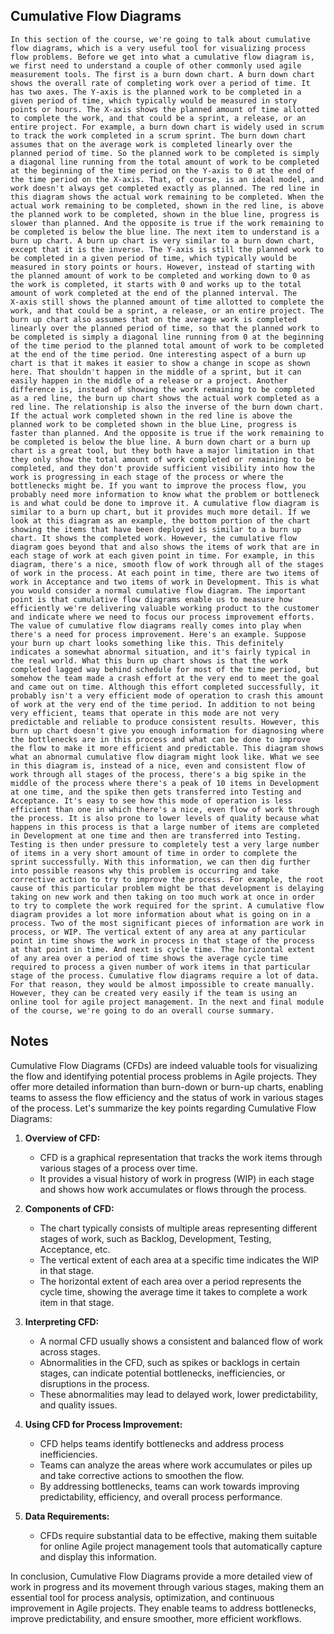 ## Cumulative Flow Diagrams
```
In this section of the course, we're going to talk about cumulative flow diagrams, which is a very useful tool for visualizing process flow problems. Before we get into what a cumulative flow diagram is, we first need to understand a couple of other commonly used agile measurement tools. The first is a burn down chart. A burn down chart shows the overall rate of completing work over a period of time. It has two axes. The Y‑axis is the planned work to be completed in a given period of time, which typically would be measured in story points or hours. The X‑axis shows the planned amount of time allotted to complete the work, and that could be a sprint, a release, or an entire project. For example, a burn down chart is widely used in scrum to track the work completed in a scrum sprint. The burn down chart assumes that on the average work is completed linearly over the planned period of time. So the planned work to be completed is simply a diagonal line running from the total amount of work to be completed at the beginning of the time period on the Y‑axis to 0 at the end of the time period on the X‑axis. That, of course, is an ideal model, and work doesn't always get completed exactly as planned. The red line in this diagram shows the actual work remaining to be completed. When the actual work remaining to be completed, shown in the red line, is above the planned work to be completed, shown in the blue line, progress is slower than planned. And the opposite is true if the work remaining to be completed is below the blue line. The next item to understand is a burn up chart. A burn up chart is very similar to a burn down chart, except that it is the inverse. The Y‑axis is still the planned work to be completed in a given period of time, which typically would be measured in story points or hours. However, instead of starting with the planned amount of work to be completed and working down to 0 as the work is completed, it starts with 0 and works up to the total amount of work completed at the end of the planned interval. The X‑axis still shows the planned amount of time allotted to complete the work, and that could be a sprint, a release, or an entire project. The burn up chart also assumes that on the average work is completed linearly over the planned period of time, so that the planned work to be completed is simply a diagonal line running from 0 at the beginning of the time period to the planned total amount of work to be completed at the end of the time period. One interesting aspect of a burn up chart is that it makes it easier to show a change in scope as shown here. That shouldn't happen in the middle of a sprint, but it can easily happen in the middle of a release or a project. Another difference is, instead of showing the work remaining to be completed as a red line, the burn up chart shows the actual work completed as a red line. The relationship is also the inverse of the burn down chart. If the actual work completed shown in the red line is above the planned work to be completed shown in the blue Line, progress is faster than planned. And the opposite is true if the work remaining to be completed is below the blue line. A burn down chart or a burn up chart is a great tool, but they both have a major limitation in that they only show the total amount of work completed or remaining to be completed, and they don't provide sufficient visibility into how the work is progressing in each stage of the process or where the bottlenecks might be. If you want to improve the process flow, you probably need more information to know what the problem or bottleneck is and what could be done to improve it. A cumulative flow diagram is similar to a burn up chart, but it provides much more detail. If we look at this diagram as an example, the bottom portion of the chart showing the items that have been deployed is similar to a burn up chart. It shows the completed work. However, the cumulative flow diagram goes beyond that and also shows the items of work that are in each stage of work at each given point in time. For example, in this diagram, there's a nice, smooth flow of work through all of the stages of work in the process. At each point in time, there are two items of work in Acceptance and two items of work in Development. This is what you would consider a normal cumulative flow diagram. The important point is that cumulative flow diagrams enable us to measure how efficiently we're delivering valuable working product to the customer and indicate where we need to focus our process improvement efforts. The value of cumulative flow diagrams really comes into play when there's a need for process improvement. Here's an example. Suppose your burn up chart looks something like this. This definitely indicates a somewhat abnormal situation, and it's fairly typical in the real world. What this burn up chart shows is that the work completed lagged way behind schedule for most of the time period, but somehow the team made a crash effort at the very end to meet the goal and came out on time. Although this effort completed successfully, it probably isn't a very efficient mode of operation to crash this amount of work at the very end of the time period. In addition to not being very efficient, teams that operate in this mode are not very predictable and reliable to produce consistent results. However, this burn up chart doesn't give you enough information for diagnosing where the bottlenecks are in this process and what can be done to improve the flow to make it more efficient and predictable. This diagram shows what an abnormal cumulative flow diagram might look like. What we see in this diagram is, instead of a nice, even and consistent flow of work through all stages of the process, there's a big spike in the middle of the process where there's a peak of 10 items in Development at one time, and the spike then gets transferred into Testing and Acceptance. It's easy to see how this mode of operation is less efficient than one in which there's a nice, even flow of work through the process. It is also prone to lower levels of quality because what happens in this process is that a large number of items are completed in Development at one time and then are transferred into Testing. Testing is then under pressure to completely test a very large number of items in a very short amount of time in order to complete the sprint successfully. With this information, we can then dig further into possible reasons why this problem is occurring and take corrective action to try to improve the process. For example, the root cause of this particular problem might be that development is delaying taking on new work and then taking on too much work at once in order to try to complete the work required for the sprint. A cumulative flow diagram provides a lot more information about what is going on in a process. Two of the most significant pieces of information are work in process, or WIP. The vertical extent of any area at any particular point in time shows the work in process in that stage of the process at that point in time. And next is cycle time. The horizontal extent of any area over a period of time shows the average cycle time required to process a given number of work items in that particular stage of the process. Cumulative flow diagrams require a lot of data. For that reason, they would be almost impossible to create manually. However, they can be created very easily if the team is using an online tool for agile project management. In the next and final module of the course, we're going to do an overall course summary.
```

## Notes
Cumulative Flow Diagrams (CFDs) are indeed valuable tools for visualizing the flow and identifying potential process problems in Agile projects. They offer more detailed information than burn-down or burn-up charts, enabling teams to assess the flow efficiency and the status of work in various stages of the process. Let's summarize the key points regarding Cumulative Flow Diagrams:

1. **Overview of CFD:**
   - CFD is a graphical representation that tracks the work items through various stages of a process over time.
   - It provides a visual history of work in progress (WIP) in each stage and shows how work accumulates or flows through the process.

2. **Components of CFD:**
   - The chart typically consists of multiple areas representing different stages of work, such as Backlog, Development, Testing, Acceptance, etc.
   - The vertical extent of each area at a specific time indicates the WIP in that stage.
   - The horizontal extent of each area over a period represents the cycle time, showing the average time it takes to complete a work item in that stage.

3. **Interpreting CFD:**
   - A normal CFD usually shows a consistent and balanced flow of work across stages.
   - Abnormalities in the CFD, such as spikes or backlogs in certain stages, can indicate potential bottlenecks, inefficiencies, or disruptions in the process.
   - These abnormalities may lead to delayed work, lower predictability, and quality issues.

4. **Using CFD for Process Improvement:**
   - CFD helps teams identify bottlenecks and address process inefficiencies.
   - Teams can analyze the areas where work accumulates or piles up and take corrective actions to smoothen the flow.
   - By addressing bottlenecks, teams can work towards improving predictability, efficiency, and overall process performance.

5. **Data Requirements:**
   - CFDs require substantial data to be effective, making them suitable for online Agile project management tools that automatically capture and display this information.

In conclusion, Cumulative Flow Diagrams provide a more detailed view of work in progress and its movement through various stages, making them an essential tool for process analysis, optimization, and continuous improvement in Agile projects. They enable teams to address bottlenecks, improve predictability, and ensure smoother, more efficient workflows.